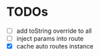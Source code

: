 # TODOs

- [ ] add toString override to all
- [ ] inject params into route
- [x] cache auto routes instance
